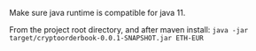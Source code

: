 Make sure java runtime is compatible for java 11.

From the project root directory, and after maven install:
`java -jar target/cryptoorderbook-0.0.1-SNAPSHOT.jar ETH-EUR`


